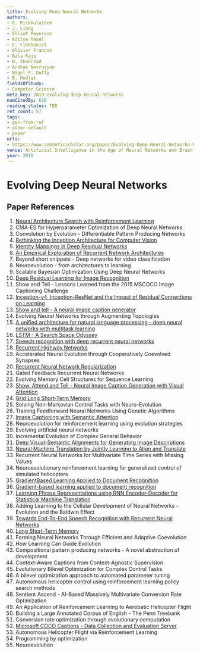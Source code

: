 ```yaml
---
title: Evolving Deep Neural Networks
authors:
- R. Miikkulainen
- J. Liang
- Elliot Meyerson
- Aditya Rawal
- E. FinkDaniel
- Olivier Francon
- Bala Raju
- H. Shahrzad
- Arshak Navruzyan
- Nigel P. Duffy
- B. Hodjat
fieldsOfStudy:
- Computer Science
meta_key: 2019-evolving-deep-neural-networks
numCitedBy: 610
reading_status: TBD
ref_count: 57
tags:
- gen-from-ref
- other-default
- paper
urls:
- https://www.semanticscholar.org/paper/Evolving-Deep-Neural-Networks-Miikkulainen-Liang/cd7c02cab3ec4e59150657bd6660eab97def9a3a?sort=total-citations
venue: Artificial Intelligence in the Age of Neural Networks and Brain Computing
year: 2019
---
```


# Evolving Deep Neural Networks

## Paper References

1. [Neural Architecture Search with Reinforcement Learning](2017-neural-architecture-search-with-reinforcement-learning.md)
2. CMA-ES for Hyperparameter Optimization of Deep Neural Networks
3. Convolution by Evolution - Differentiable Pattern Producing Networks
4. [Rethinking the Inception Architecture for Computer Vision](2016-rethinking-the-inception-architecture-for-computer-vision.md)
5. [Identity Mappings in Deep Residual Networks](2016-identity-mappings-in-deep-residual-networks.md)
6. [An Empirical Exploration of Recurrent Network Architectures](2015-an-empirical-exploration-of-recurrent-network-architectures.md)
7. Beyond short snippets - Deep networks for video classification
8. Neuroevolution - from architectures to learning
9. Scalable Bayesian Optimization Using Deep Neural Networks
10. [Deep Residual Learning for Image Recognition](2016-deep-residual-learning-for-image-recognition.md)
11. Show and Tell - Lessons Learned from the 2015 MSCOCO Image Captioning Challenge
12. [Inception-v4, Inception-ResNet and the Impact of Residual Connections on Learning](2017-inception-v4-inception-resnet-and-the-impact-of-residual-connections-on-learning.md)
13. [Show and tell - A neural image caption generator](2015-show-and-tell-a-neural-image-caption-generator.md)
14. Evolving Neural Networks through Augmenting Topologies
15. [A unified architecture for natural language processing - deep neural networks with multitask learning](2008-a-unified-architecture-for-natural-language-processing-deep-neural-networks-with-multitask-learning.md)
16. [LSTM - A Search Space Odyssey](2017-lstm-a-search-space-odyssey.md)
17. [Speech recognition with deep recurrent neural networks](2013-speech-recognition-with-deep-recurrent-neural-networks.md)
18. [Recurrent Highway Networks](2017-recurrent-highway-networks.md)
19. Accelerated Neural Evolution through Cooperatively Coevolved Synapses
20. [Recurrent Neural Network Regularization](2014-recurrent-neural-network-regularization.md)
21. Gated Feedback Recurrent Neural Networks
22. Evolving Memory Cell Structures for Sequence Learning
23. [Show, Attend and Tell - Neural Image Caption Generation with Visual Attention](2015-show-attend-and-tell-neural-image-caption-generation-with-visual-attention.md)
24. [Grid Long Short-Term Memory](2016-grid-long-short-term-memory.md)
25. Solving Non-Markovian Control Tasks with Neuro-Evolution
26. Training Feedforward Neural Networks Using Genetic Algorithms
27. [Image Captioning with Semantic Attention](2016-image-captioning-with-semantic-attention.md)
28. Neuroevolution for reinforcement learning using evolution strategies
29. Evolving artificial neural networks
30. Incremental Evolution of Complex General Behavior
31. [Deep Visual-Semantic Alignments for Generating Image Descriptions](2017-deep-visual-semantic-alignments-for-generating-image-descriptions.md)
32. [Neural Machine Translation by Jointly Learning to Align and Translate](2015-neural-machine-translation-by-jointly-learning-to-align-and-translate.md)
33. Recurrent Neural Networks for Multivariate Time Series with Missing Values
34. Neuroevolutionary reinforcement learning for generalized control of simulated helicopters
35. [GradientBased Learning Applied to Document Recognition](2001-gradientbased-learning-applied-to-document-recognition.md)
36. [Gradient-based learning applied to document recognition](1998-gradient-based-learning-applied-to-document-recognition.md)
37. [Learning Phrase Representations using RNN Encoder-Decoder for Statistical Machine Translation](2014-learning-phrase-representations-using-rnn-encoder-decoder-for-statistical-machine-translation.md)
38. Adding Learning to the Cellular Development of Neural Networks - Evolution and the Baldwin Effect
39. [Towards End-To-End Speech Recognition with Recurrent Neural Networks](2014-towards-end-to-end-speech-recognition-with-recurrent-neural-networks.md)
40. [Long Short-Term Memory](1997-long-short-term-memory.md)
41. Forming Neural Networks Through Efficient and Adaptive Coevolution
42. How Learning Can Guide Evolution
43. Compositional pattern producing networks - A novel abstraction of development
44. Context-Aware Captions from Context-Agnostic Supervision
45. Evolutionary Bilevel Optimization for Complex Control Tasks
46. A bilevel optimization approach to automated parameter tuning
47. Autonomous helicopter control using reinforcement learning policy search methods
48. Sentient Ascend - AI-Based Massively Multivariate Conversion Rate Optimization
49. An Application of Reinforcement Learning to Aerobatic Helicopter Flight
50. Building a Large Annotated Corpus of English - The Penn Treebank
51. Conversion rate optimization through evolutionary computation
52. [Microsoft COCO Captions - Data Collection and Evaluation Server](2015-microsoft-coco-captions-data-collection-and-evaluation-server.md)
53. Autonomous Helicopter Flight via Reinforcement Learning
54. Programming by optimization
55. Neuroevolution
